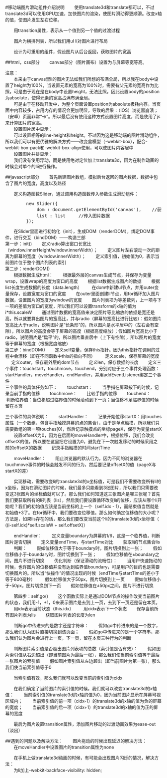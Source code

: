 #移动端图片滑动组件介绍说明
&#160; &#160; &#160; &#160;使用translate3d和translate都可以，不过translate3d可以使用GPU加速，加快图片的渲染，使图片滑动得更顺滑。改变x轴的值，使图片发生左右位移。

&#160; &#160; &#160; &#160;用transition属性，表示从一个值到另一个值的过渡过程

&#160; &#160; &#160; &#160;图片为横排列表，所以我们用ul li对图片进行布局

&#160; &#160; &#160; &#160;设计为可重用的组件，假设图片从后台返回，获取图片的宽高

##html，css部分
&#160; &#160; &#160; &#160;canvas部分（图片画布）设置为与屏幕等宽等高。

注意：  
&#160; &#160; &#160; &#160;本来由于canvas里li的图片无法如我们所想的布满全局，所以我在body中设置了height为100%，当设置元素的宽高为100%时，需要有父元素的宽高作为比照，可是由于现在是在body中设置height，无法比照，因此设置body的position为absolute，使得元素的宽高占满布满全局。  
&#160; &#160; &#160; &#160;可是由于在移动开发中，为整个页面设置position为absolute极耗内存。当页面中内容较多，占用内存的情况会更加明显，导致的后果：（IOS）浏览器崩溃；（安卓）页面非常“卡”。所以最后没有使用这种方式设置图片高度，而是使用了js来计算图片的宽高。  
&#160; &#160; &#160; &#160;设置图片居中显示：  
&#160; &#160; &#160; &#160;可以设置相等的line-height和height。不过因为这是移动端的图片滑动组件，所以我们可以有更优雅的解决方式——改变盒模型（-webkit-box），配合-webkit-box-pack和-webkit-box-align使用，可以使图片内容居中  
&#160; &#160; &#160; &#160;设置图片并排显示：  
&#160; &#160; &#160; &#160;我们没有使用浮动，而是使用绝对定位加上translate3d，因为在制作动画的时候会对单个的li进行操作。

##javascript部分
&#160; &#160; &#160; &#160;首先新建图片数组，模拟后台返回的图片数据，数据中包含了图片的宽度，高度以及路径

&#160; &#160; &#160; &#160;定义构造函数Slider，通过调用构造函数传入参数生成滑动组件：
<pre>
        new Slider({
            dom : document.getElementById('canvas'),    //获得dom引用
            list : list     //传入图片数据
        });
</pre>
&#160; &#160; &#160; &#160;在Slider里面进行初始化（init），生成DOM（renderDOM），绑定DOM事件，进行交互（bindDOM）——构造三部  
第一步：init()
&#160; &#160; &#160; &#160;定义radio算出窗口长宽比（window.innerHeight/window.innerWidth）；
&#160; &#160; &#160; &#160;定义图片左右滚动一次的距离为屏幕的宽度（window.innerWidth）；
&#160; &#160; &#160; &#160;定义索引值，初始值为0，表示当前图片位于整个图片列表的索引  
第二步：renderDOM()  
&#160; &#160; &#160; &#160;根据数据生成html：
&#160; &#160; &#160; &#160;根据最外层的canvas生成节点，并保存为变量wrap，设置wrap的高度为窗口的高度
&#160; &#160; &#160; &#160;根据list数据生成图片的数据
&#160; &#160; &#160; &#160;根据list长度生成数据的长度（data.length）
&#160; &#160; &#160; &#160;在dom中新建ul节点，并用outer变量保存，设置宽度为窗口的宽度
&#160; &#160; &#160; &#160;在outer里面创建li节点，用for循环加入图片数据，设置图片的宽度为window的宽度
&#160; &#160; &#160; &#160;图片列表项为等差数列，上一项与下一项的差值为窗口的宽度，所以我们可以设置transform的x轴的值为i*this.scaleW
&#160; &#160; &#160; &#160;通过图片数据的宽高值来决定图片等比缩放的依据是宽还是高，所以就要算出图片的宽高比，并与radio（屏幕的宽高比进行比较）：假如图片宽高比大于radio，说明图片是“长条形”的，所以图片是水平居中的（左右会有空隙），所以图片的高度会等于屏幕的高度（根据高度缩放）；假如图片宽高比小于radio，说明图片是“扁平”的，所以图片垂直居中（上下有空隙），所以图片的宽度等于屏幕的宽度（根据宽度缩放）  
第三步：bindDOM()
&#160; &#160; &#160; &#160;定义self变量，保存this指针。因为this指针在调用的过程中会漂移（即在不同函数中this的指向不同）
&#160; &#160; &#160; &#160;定义scale，保存屏幕的宽度
&#160; &#160; &#160; &#160;定义outer，保存最外层的dom节点
&#160; &#160; &#160; &#160;定义len，保存数据的长度
&#160; &#160; &#160; &#160;定义三个事件：touchstart，touchmove，touchend，分别对应于三个事件处理函数：startHandler，moveHandler，endHandler，并用addEventListener绑定三个事件  
三个事件的具体任务如下：
&#160; &#160; &#160; &#160;touchstart：
&#160; &#160; &#160; &#160;当手指在屏幕按下的时候，记录当前手指的位移
&#160; &#160; &#160; &#160;touchmove：
&#160; &#160; &#160; &#160;比较手指的位移
&#160; &#160; &#160; &#160;touchend：
&#160; &#160; &#160; &#160;判断临界值：当位移超过临界值的时候滚动到下一页；当位移不足临界值的时候留在本页

三个事件的具体说明：
&#160; &#160; &#160; &#160;startHandler：
&#160; &#160; &#160; &#160;记录开始位移startX：用touches属性（一个数组，包含手指触摸屏幕的点的集合），由于是单点触摸，所以我们只需要数组的第一项touches[0]，然后记录触摸点的坐标pageX，保存为变量startX
&#160; &#160; &#160; &#160;设置offsetX为0，因为在后面的moveHandler中，根据位移，我们会改变offsetX的值，所以要在这里把它设置为0，避免在下一次触发移动的时候采用之前的offsetX的数据
&#160; &#160; &#160; &#160;记录手指触摸的时间startTime

&#160; &#160; &#160; &#160;moveHandler：
&#160; &#160; &#160; &#160;阻止浏览器的默认行为，因为不同的浏览器在touchmove事件的时候会触发不同的行为，然后要记录offsetX的值（pageX与startX的差）

&#160; &#160; &#160; &#160;实现移动，需要改变li的translate3d的x坐标值，可是我们不需要改变所有li的x坐标，因为在滑动图片的时候，我们最多只能看到3张图片，所以我们只需要改变这3张图片的坐标值就可以了。那么我们如何知道这三张图片是哪三张呢？首先我们要获取所有的li列表（lis），然后我们要设置循环改变li的位移，应该从哪个li开始呢？我们的初始值应该是当前坐标的上一个（self.idx - 1），而结束值当然就是初始值+3了。在for循环中，我们要改变位移值。那么如何确定位移值的大小呢？方法是，如果lis存在的话，那么我们要改变当前这个li的translate3d的x坐标值（ ((i-self.idx)*self.scaleW + self.offsetX)）

&#160; &#160; &#160; &#160;endHandler：
&#160; &#160; &#160; &#160;定义变量boundary为屏幕的1/6，这是一个临界值，判断图片是否切换
&#160; &#160; &#160; &#160;定义变量endTime，与startTime对比
&#160; &#160; &#160; &#160;获取li的节点集合lis
&#160; &#160; &#160; &#160;判断：
&#160; &#160; &#160; &#160;假如位移值大于等于boundary时，图片切换到上一张；
&#160; &#160; &#160; &#160;假如位移值小于-boundary时，图片切换到下一张；
&#160; &#160; &#160; &#160;假如位移值在±boundary之间，图片不进行切换
&#160; &#160; &#160; &#160;优化判断（保证滑动的流畅性）：
&#160; &#160; &#160; &#160;当用户快速拖动的时候，也许图片的位移值并没有达到临界值boundary，可是用户的目的也是需要切换图片的。所以当“快操作”的情况出现的时候（endTime与startTime的差小于等于800毫秒）
 &#160; &#160; &#160; &#160;假如位移值大于50px，图片切换到上一页
&#160; &#160; &#160; &#160;假如位移值小于-50px，图片切换到下一页
&#160; &#160; &#160; &#160;假如位移值在±50px之间，图片不进行切换

&#160; &#160; &#160; &#160;第四步：self.go()
&#160; &#160; &#160; &#160;这个函数实际上是通过DOM节点的操作改变当前图片的状态，我们用-1，+1，0来表示图片是去到上一页，去到下一页还是留在本页。
&#160; &#160; &#160; &#160;用idx表示当前状态（this.idx）
&#160; &#160; &#160; &#160;用cidx表示下一个状态
&#160; &#160; &#160; &#160;保存当前所有图片列表为lis
&#160; &#160; &#160; &#160;获取图片列表的长度为len

&#160; &#160; &#160; &#160;判断go中传进来的是数字还是字符串：
&#160; &#160; &#160; &#160;假如go中传进来的是一个数字，那么我们认为图片直接切换到该页面；
&#160; &#160; &#160; &#160;假如go中传进来的是一个字符串，那么我们认为图片会进行上一页，下一页，留在本页三种行为的判断

&#160; &#160; &#160; &#160;判断图片索引值是否超出图片列表项的总数（索引值是否有效）：
&#160; &#160; &#160; &#160;假如图片索引值从右边超出（即当前图片为最后一张），那么我们使当前索引值等于最后一张图片的索引值
&#160; &#160; &#160; &#160;假如图片索引值从左边超出（即当前图片为第一张），那么我们使当前索引值等于0

&#160; &#160; &#160; &#160;当索引值有效，那么我们就可以改变当前的索引值为cidx

&#160; &#160; &#160; &#160;在我们确定了当前图片的索引值的时候，我们就可以改变translate3d的x轴值：
&#160; &#160; &#160; &#160;当前索引值的translate3d的x轴的值为0，因为当前图片显示在屏幕可视区域内；
&#160; &#160; &#160; &#160;当前索引值的前一项（cidx-1）的translate3d的x轴的值为负的屏幕的宽度；
&#160; &#160; &#160; &#160;当前索引值的后一项（cidx+1）的translate3d的x轴的值为正的屏幕的宽度

&#160; &#160; &#160; &#160;最后为图片设置transition属性，添加图片移动的过渡动画效果为ease-out（淡出）

##遇到的问题以及解决方法：
&#160; &#160; &#160; &#160;图片拖动的时候出现延迟的解决方法：  
&#160; &#160; &#160; &#160;在moveHandler中设置图片的transition属性为none

&#160; &#160; &#160; &#160;在手机上做translate3d动画的时候，有可能会出现图片闪烁的情况，解决方法：  
&#160; &#160; &#160; &#160;为li加上-webkit-backface-visibility: hidden;
